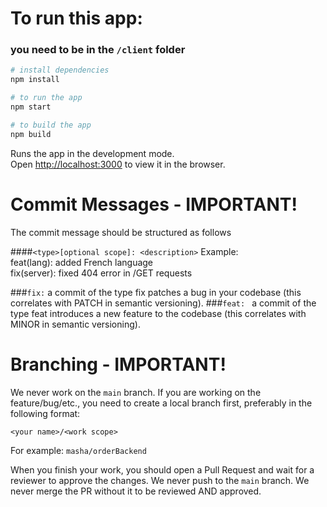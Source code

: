 # To run this app:
### you need to be in the ```/client``` folder

```bash
# install dependencies
npm install
```
```bash
# to run the app
npm start
```

```bash
# to build the app
npm build
```
Runs the app in the development mode.\
Open [http://localhost:3000](http://localhost:3000) to view it in the browser.

# Commit Messages - IMPORTANT!

The commit message should be structured as follows

####`<type>[optional scope]: <description>`
Example: \
feat(lang): added French language \
fix(server): fixed 404 error in /GET requests

###`fix:`
a commit of the type fix patches a bug in your codebase (this correlates with PATCH in semantic versioning).
###`feat: `
a commit of the type feat introduces a new feature to the codebase (this correlates with MINOR in semantic versioning).

# Branching - IMPORTANT!

We never work on the ```main``` branch.
If you are working on the feature/bug/etc., you need to create a local branch first,
preferably in the following format:

```<your name>/<work scope>```

For example:  ```masha/orderBackend```


When you finish your work, you should open a Pull Request and wait for a reviewer to approve the changes. We never push to the  ```main``` branch. We never merge the PR without it to be reviewed AND approved.  
